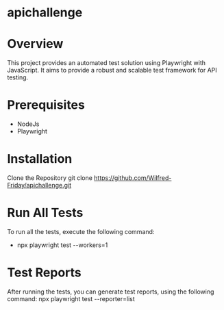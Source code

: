 # apichallenge


# Overview
This project provides an automated test solution using Playwright with JavaScript. It aims to provide a robust and scalable test framework for API testing.

# Prerequisites
* NodeJs
* Playwright
  
# Installation
Clone the Repository
git clone https://github.com/Wilfred-Friday/apichallenge.git

# Run All Tests
To run all the tests, execute the following command:
* npx playwright test --workers=1

# Test Reports
After running the tests, you can generate test reports, using the following command:
npx playwright test --reporter=list
